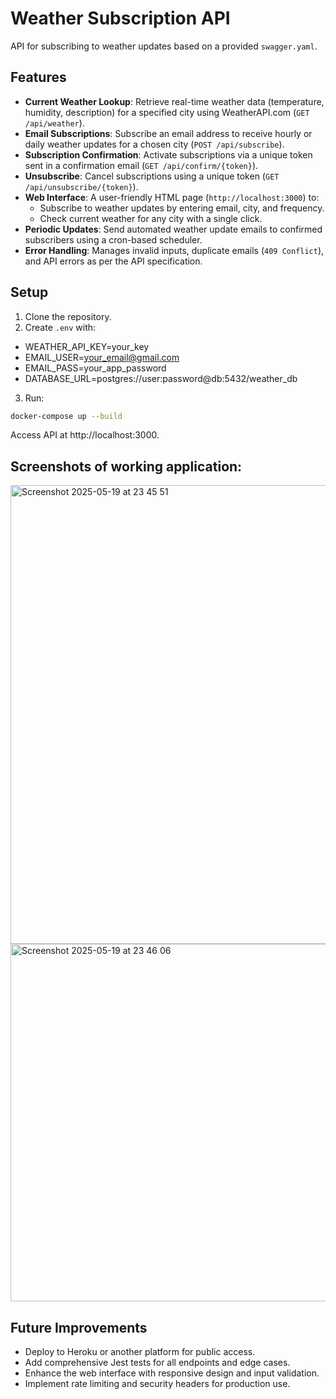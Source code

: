 # Weather Subscription API

API for subscribing to weather updates based on a provided `swagger.yaml`.

## Features
- **Current Weather Lookup**: Retrieve real-time weather data (temperature, humidity, description) for a specified city using WeatherAPI.com (`GET /api/weather`).
- **Email Subscriptions**: Subscribe an email address to receive hourly or daily weather updates for a chosen city (`POST /api/subscribe`).
- **Subscription Confirmation**: Activate subscriptions via a unique token sent in a confirmation email (`GET /api/confirm/{token}`).
- **Unsubscribe**: Cancel subscriptions using a unique token (`GET /api/unsubscribe/{token}`).
- **Web Interface**: A user-friendly HTML page (`http://localhost:3000`) to:
  - Subscribe to weather updates by entering email, city, and frequency.
  - Check current weather for any city with a single click.
- **Periodic Updates**: Send automated weather update emails to confirmed subscribers using a cron-based scheduler.
- **Error Handling**: Manages invalid inputs, duplicate emails (`409 Conflict`), and API errors as per the API specification.

## Setup
1. Clone the repository.
2. Create `.env` with:
- WEATHER_API_KEY=your_key
- EMAIL_USER=your_email@gmail.com
- EMAIL_PASS=your_app_password
- DATABASE_URL=postgres://user:password@db:5432/weather_db
3. Run:
```bash
docker-compose up --build
```
Access API at http://localhost:3000.

## Screenshots of working application:

<img width="734" alt="Screenshot 2025-05-19 at 23 45 51" src="https://github.com/user-attachments/assets/d0adb590-aa6d-4962-8bd0-64d850635e4b" />
<img width="572" alt="Screenshot 2025-05-19 at 23 46 06" src="https://github.com/user-attachments/assets/1584f080-e9d8-41a6-83ae-075ff0b86efa" />

## Future Improvements
- Deploy to Heroku or another platform for public access.
- Add comprehensive Jest tests for all endpoints and edge cases.
- Enhance the web interface with responsive design and input validation.
- Implement rate limiting and security headers for production use.
